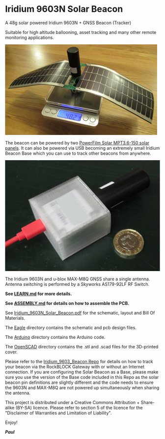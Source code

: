 # Iridium 9603N Solar Beacon

A 48g solar powered Iridium 9603N + GNSS Beacon (Tracker)

Suitable for high altitude ballooning, asset tracking and many other remote monitoring applications.

![Iridium_9603N_Solar_Beacon_1](https://github.com/PaulZC/Iridium_9603N_Solar_Beacon/blob/master/img/Iridium_9603N_Solar_Beacon_1.JPG)

The beacon can be powered by two [PowerFilm Solar MPT3.6-150 solar panels](https://www.powerfilmsolar.com/custom-solutions/electronic-component-solar-panels/electronic-component-solar-panels-product-page/mpt3-6-150).
It can also be powered via USB becoming an extremely small Iridium Beacon Base which you can use to track other beacons from anywhere.

![Iridium_9603N_Solar_Beacon_5](https://github.com/PaulZC/Iridium_9603N_Solar_Beacon/blob/master/img/Iridium_9603N_Solar_Beacon_5.JPG)

The Iridium 9603N and u-blox MAX-M8Q GNSS share a single antenna. Antenna switching is performed by a Skyworks AS179-92LF RF Switch.

**See [LEARN.md](https://github.com/PaulZC/Iridium_9603N_Solar_Beacon/blob/master/LEARN.md) for more details.**

**See [ASSEMBLY.md](https://github.com/PaulZC/Iridium_9603N_Solar_Beacon/blob/master/ASSEMBLY.md) for details on how to assemble the PCB.**

See [Iridium_9603N_Solar_Beacon.pdf](https://github.com/PaulZC/Iridium_9603N_Solar_Beacon/blob/master/Iridium_9603N_Solar_Beacon.pdf) for the schematic, layout and Bill Of Materials.

The [Eagle](https://github.com/PaulZC/Iridium_9603N_Solar_Beacon/tree/master/Eagle) directory contains the schematic and pcb design files.

The [Arduino](https://github.com/PaulZC/Iridium_9603N_Solar_Beacon/tree/master/Arduino) directory contains the Arduino code.

The [OpenSCAD](https://github.com/PaulZC/Iridium_9603N_Solar_Beacon/tree/master/OpenSCAD) directory contains the .stl and .scad files for the 3D-printed cover.

Please refer to the [Iridium_9603_Beacon Repo](https://github.com/PaulZC/Iridium_9603_Beacon/blob/master/RockBLOCK.md) for details on how to track your beacon
via the RockBLOCK Gateway with or without an Internet connection. If you are configuring the Solar Beacon as a Base, please make sure you use the version of
the Base code included in this Repo as the solar beacon pin definitions are slightly different and the code needs to ensure the 9603N and MAX-M8Q are not
powered up simultaneously when sharing the antenna.

This project is distributed under a Creative Commons Attribution + Share-alike (BY-SA) licence.
Please refer to section 5 of the licence for the "Disclaimer of Warranties and Limitation of Liability".

Enjoy!

**_Paul_**
